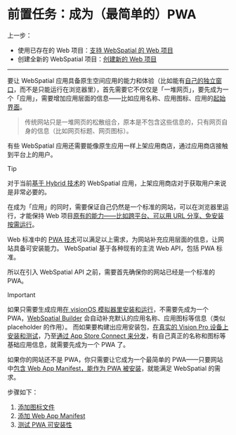 
# 前置任务：成为（最简单的）PWA

上一步：
- 使用已存在的 Web 项目：[支持 WebSpatial 的 Web 项目](../web-projects-that-support-webspatial/README.md)
- 创建全新的 WebSpatial 项目：[创建新的 Web 项目](../web-projects-that-support-webspatial/creating-new-web-projects.md)

---

要让 WebSpatial 应用具备原生空间应用的能力和体验（比如能有[自己的独立窗口]()，而不是只能运行在浏览器里），首先需要它不仅仅是「一堆网页」，要先成为一个「应用」，需要增加应用层面的信息——比如应用名称、应用图标、应用的[起始界面]()。

> 传统网站只是一堆网页的松散组合，原本是不包含这些信息的，只有网页自身的信息（比如网页标题、网页图标）。

有些 WebSpatial 应用还需要能像原生应用一样上架应用商店，通过应用商店接触到平台上的用户。

> [!TIP]
> 对于当前[基于 Hybrid 技术]()的 WebSpatial 应用，上架应用商店对于获取用户来说是非常必要的。

在成为「应用」的同时，需要保证自己仍然是一个标准的网站，可以在浏览器里运行，才能保持 Web 项目[原有的能力——比如跨平台、可以用 URL 分享、免安装按需运行]()。

Web 标准中的 [PWA 技术]()可以满足以上需求，为网站补充应用层面的信息，让网站具备可安装能力。
WebSpatial 基于各种现有的主流 Web API，包括 PWA 标准。

所以在引入 WebSpatial API 之前，需要首先确保你的网站已经是一个标准的 PWA。

> [!IMPORTANT]
> 如果只需要生成应用[在 visionOS 模拟器里安装和运行]()，不需要先成为一个 PWA，[WebSpatial Builder]() 会自动补充默认的应用名称、应用图标等信息（类似 placeholder 的作用）。
> 而如果要构建出应用安装包，[在真实的 Vision Pro 设备上安装和测试]()，乃至[通过 App Store Connect 来分发]()，有自己真正的名称和图标等基础应用信息，就需要先成为一个 PWA 了。

如果你的网站还不是 PWA，你只需要让它成为一个最简单的 PWA——只要网站中[包含 Web App Manifest，能作为 PWA 被安装]()，就能满足 WebSpatial 的需求。

步骤如下：
1. [添加图标文件](add-icon-files.md)
2. [添加 Web App Manifest](add-web-app-manifest.md)
3. [测试 PWA 可安装性](test-pwa-installability.md)


